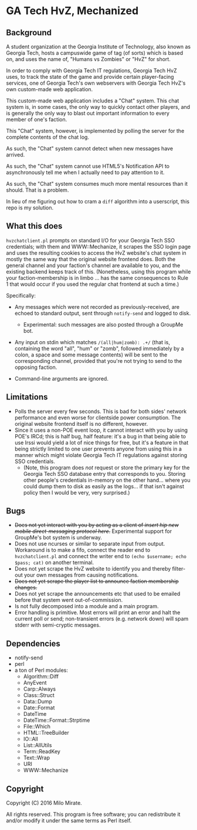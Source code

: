# GA Tech HvZ, Mechanized

## Background

A student organization at the Georgia Institute of Technology, also known as Georgia Tech, hosts a campuswide game of tag (of sorts) which is based on, and uses the name of, "Humans vs Zombies" or "HvZ" for short.

In order to comply with Georgia Tech IT regulations, Georgia Tech HvZ uses, to track the state of the game and provide certain player-facing services, one of Georgia Tech's own webservers with Georgia Tech HvZ's own custom-made web application.

This custom-made web application includes a "Chat" system. This chat system is, in some cases, the only way to quickly contact other players, and is generally the only way to blast out important information to every member of one's faction.

This "Chat" system, however, is implemented by polling the server for the complete contents of the chat log.

As such, the "Chat" system cannot detect when new messages have arrived.

As such, the "Chat" system cannot use HTML5's Notification API to asynchronously tell me when I actually need to pay attention to it.

As such, the "Chat" system consumes much more mental resources than it should. That is a problem.

In lieu of me figuring out how to cram a `diff` algorithm into a userscript, this repo is my solution.

## What this does

`hvzchatclient.pl` prompts on standard I/O for your Georgia Tech SSO credentials; with them and WWW::Mechanize, it scrapes the SSO login page and uses the resulting cookies to access the HvZ website's chat system in mostly the same way that the original website frontend does. Both the general channel and your faction's channel are available to you, and the existing backend keeps track of this. (Nonetheless, using this program while your faction-membership is in limbo ... has the same consequences to Rule 1 that would occur if you used the regular chat frontend at such a time.)

Specifically:

- Any messages which were not recorded as previously-received, are echoed to standard output, sent through `notify-send` and logged to disk.

	- Experimental: such messages are also posted through a GroupMe bot.

- Any input on stdin which matches `/(all|hum|zomb): .+/` (that is, containing the word "all", "hum" or "zomb", followed immediately by a colon, a space and some message contents) will be sent to the corresponding channel, provided that you're not trying to send to the opposing faction.

- Command-line arguments are ignored.

## Limitations

- Polls the server every few seconds. This is bad for both sides' network performance and even worse for clientside power consumption. The original website frontend itself is no different, however.
- Since it uses a non-POE event loop, it cannot interact with you by using POE's IRCd; this is half bug, half feature: it's a bug in that being able to use Irssi would yield a lot of nice things for free, but it's a feature in that being strictly limited to one user prevents anyone from using this in a manner which might violate Georgia Tech IT regulations against storing SSO credentials.
	- (Note, this program does *not* request or store the primary key for the Georgia Tech SSO database entry that corresponds to you. Storing other people's credentials in-memory on the other hand... where you could dump them to disk as easily as the logs... if that isn't against policy then I would be very, very surprised.)

## Bugs

- ~~Does not yet interact with you by acting as a client of *insert hip new mobile direct-messaging protocol here*.~~ Experimental support for GroupMe's bot system is underway.
- Does not use ncurses or similar to separate input from output. Workaround is to make a fifo, connect the reader end to `hvzchatclient.pl` and connect the writer end to `(echo $username; echo $pass; cat)` on another terminal.
- Does not yet scrape the HvZ website to identify you and thereby filter-out your own messages from causing notifications.
- ~~Does not yet scrape the player list to announce faction membership changes.~~
- Does not yet scrape the announcements etc that used to be emailed before that system went out-of-commission.
- Is not fully decomposed into a module and a main program.
- Error handling is primitive. Most errors will print an error and halt the current poll or send; non-transient errors (e.g. network down) will spam stderr with semi-cryptic messages.

## Dependencies

- notify-send
- perl
- a ton of Perl modules:
	- Algorithm::Diff
	- AnyEvent
	- Carp::Always
	- Class::Struct
	- Data::Dump
	- Date::Format
	- DateTime
	- DateTime::Format::Strptime
	- File::Which
	- HTML::TreeBuilder
	- IO::All
	- List::AllUtils
	- Term::ReadKey
	- Text::Wrap
	- URI
	- WWW::Mechanize

## Copyright

Copyright (C) 2016 Milo Mirate.

All rights reserved. This program is free software; you can redistribute it and/or modify it under the same terms as Perl itself.

